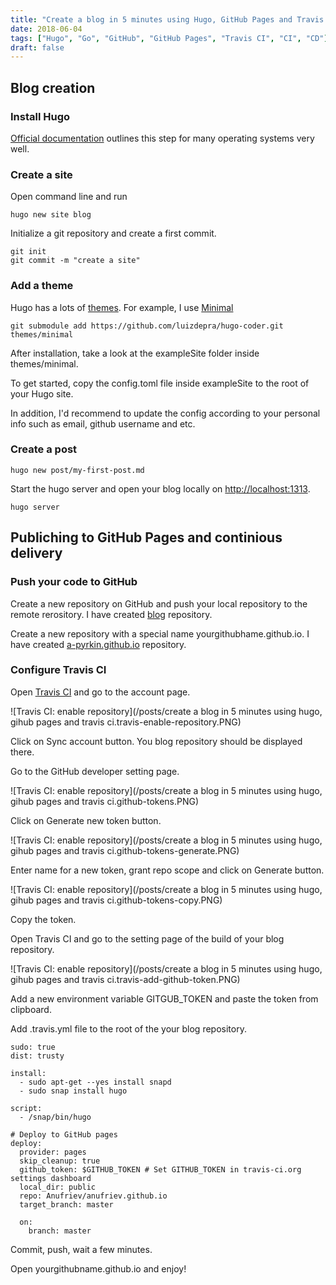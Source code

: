 ```yaml
---
title: "Create a blog in 5 minutes using Hugo, GitHub Pages and Travis CI"
date: 2018-06-04
tags: ["Hugo", "Go", "GitHub", "GitHub Pages", "Travis CI", "CI", "CD"]
draft: false
---
```


## Blog creation

### Install Hugo
[Official documentation](https://gohugo.io/getting-started/installing/) outlines this step for many operating systems very well.

### Create a site
Open command line and run
```
hugo new site blog
```
Initialize a git repository and create a first commit.
```
git init
git commit -m "create a site"
```
 
### Add a theme

Hugo has a lots of [themes](https://themes.gohugo.io/). For example, I use [Minimal](https://themes.gohugo.io/hugo-coder/)

```
git submodule add https://github.com/luizdepra/hugo-coder.git themes/minimal
```

After installation, take a look at the exampleSite folder inside themes/minimal.

To get started, copy the config.toml file inside exampleSite to the root of your Hugo site.

In addition, I'd recommend to update the config according to your personal info such as email, github username and etc.

### Create a post

```
hugo new post/my-first-post.md
```

Start the hugo server and open your blog locally on [http://localhost:1313](http://localhost:1313).

```
hugo server
```

## Publiching to GitHub Pages and continious delivery

### Push your code to GitHub

Create a new repository on GitHub and push your local repository to the remote rerository.
I have created [blog](https://github.com/Anufriev/blog) repository.

Create a new repository with a special name yourgithubhame.github.io. 
I have created [a-pyrkin.github.io](https://github.com/a-pyrkin/a-pyrkin.github.io) repository.

### Configure Travis CI

Open [Travis CI](https://travis-ci.org/) and go to the account page.

![Travis CI: enable repository](/posts/create a blog in 5 minutes using hugo, gihub pages and travis ci.travis-enable-repository.PNG)

Click on Sync account button.
You blog repository should be displayed there.

Go to the GitHub developer setting page.

![Travis CI: enable repository](/posts/create a blog in 5 minutes using hugo, gihub pages and travis ci.github-tokens.PNG)

Click on Generate new token button.

![Travis CI: enable repository](/posts/create a blog in 5 minutes using hugo, gihub pages and travis ci.github-tokens-generate.PNG)

Enter name for a new token, grant repo scope and click on Generate button.

![Travis CI: enable repository](/posts/create a blog in 5 minutes using hugo, gihub pages and travis ci.github-tokens-copy.PNG)

Copy the token.

Open Travis CI and go to the setting page of the build of your blog repository.

![Travis CI: enable repository](/posts/create a blog in 5 minutes using hugo, gihub pages and travis ci.travis-add-github-token.PNG)

Add a new environment variable GITGUB_TOKEN and paste the token from clipboard.

Add .travis.yml file to the root of the your blog repository.

```
sudo: true
dist: trusty

install:
  - sudo apt-get --yes install snapd
  - sudo snap install hugo

script:
  - /snap/bin/hugo

# Deploy to GitHub pages
deploy:
  provider: pages   
  skip_cleanup: true  
  github_token: $GITHUB_TOKEN # Set GITHUB_TOKEN in travis-ci.org settings dashboard
  local_dir: public
  repo: Anufriev/anufriev.github.io
  target_branch: master
  
  on:
    branch: master
```

Commit, push, wait a few minutes. 

Open yourgithubname.github.io and enjoy!
